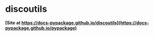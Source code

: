 # discoutils

**[Site at https://docs-pypackage.github.io/discoutils](https://docs-pypackage.github.io/pypackage)**
